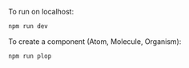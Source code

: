 To run on localhost:
```bash
npm run dev
```

To create a component (Atom, Molecule, Organism):
```bash
npm run plop
```
